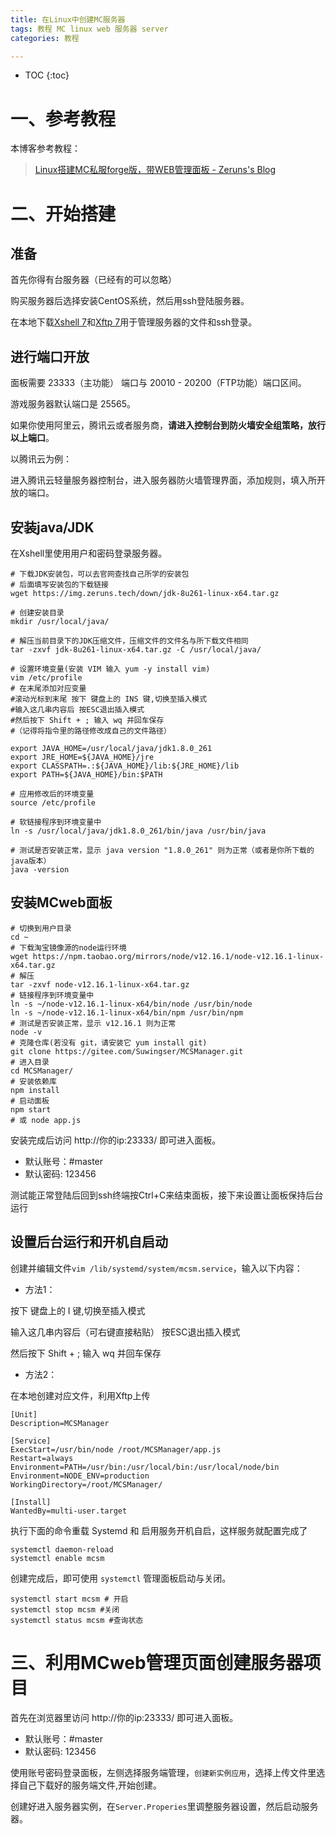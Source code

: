 ```yaml
---
title: 在Linux中创建MC服务器
tags: 教程 MC linux web 服务器 server 
categories: 教程

---
```


* TOC
{:toc}


# 一、参考教程

本博客参考教程：

> [Linux搭建MC私服forge版，带WEB管理面板 - Zeruns's Blog](https://blog.zeruns.tech/archives/584.html)

# 二、开始搭建

## 准备

首先你得有台服务器（已经有的可以忽略）

购买服务器后选择安装CentOS系统，然后用ssh登陆服务器。

在本地下载[Xshell 7](https://www.xshell.com/zh/xshell/)和[Xftp 7](https://www.xshell.com/zh/xftp/)用于管理服务器的文件和ssh登录。

## 进行端口开放

面板需要 23333（主功能） 端口与 20010 - 20200（FTP功能）端口区间。

游戏服务器默认端口是 25565。

如果你使用阿里云，腾讯云或者服务商，**请进入控制台到防火墙安全组策略，放行以上端口**。

以腾讯云为例：

进入腾讯云轻量服务器控制台，进入服务器防火墙管理界面，添加规则，填入所开放的端口。



## 安装java/JDK

在Xshell里使用用户和密码登录服务器。

```shell
# 下载JDK安装包，可以去官网查找自己所学的安装包
# 后面填写安装包的下载链接
wget https://img.zeruns.tech/down/jdk-8u261-linux-x64.tar.gz

# 创建安装目录
mkdir /usr/local/java/

# 解压当前目录下的JDK压缩文件，压缩文件的文件名与所下载文件相同
tar -zxvf jdk-8u261-linux-x64.tar.gz -C /usr/local/java/

# 设置环境变量(安装 VIM 输入 yum -y install vim)
vim /etc/profile
# 在末尾添加对应变量
#滚动光标到末尾 按下 键盘上的 INS 键,切换至插入模式
#输入这几串内容后 按ESC退出插入模式 
#然后按下 Shift + ; 输入 wq 并回车保存
#（记得将指令里的路径修改成自己的文件路径）

export JAVA_HOME=/usr/local/java/jdk1.8.0_261   
export JRE_HOME=${JAVA_HOME}/jre
export CLASSPATH=.:${JAVA_HOME}/lib:${JRE_HOME}/lib
export PATH=${JAVA_HOME}/bin:$PATH

# 应用修改后的环境变量
source /etc/profile

# 软链接程序到环境变量中
ln -s /usr/local/java/jdk1.8.0_261/bin/java /usr/bin/java

# 测试是否安装正常，显示 java version "1.8.0_261" 则为正常（或者是你所下载的java版本）
java -version

```

## 安装MCweb面板

```shell
# 切换到用户目录
cd ~
# 下载淘宝镜像源的node运行环境
wget https://npm.taobao.org/mirrors/node/v12.16.1/node-v12.16.1-linux-x64.tar.gz
# 解压
tar -zxvf node-v12.16.1-linux-x64.tar.gz
# 链接程序到环境变量中
ln -s ~/node-v12.16.1-linux-x64/bin/node /usr/bin/node
ln -s ~/node-v12.16.1-linux-x64/bin/npm /usr/bin/npm
# 测试是否安装正常，显示 v12.16.1 则为正常
node -v
# 克隆仓库(若没有 git，请安装它 yum install git)
git clone https://gitee.com/Suwingser/MCSManager.git
# 进入目录
cd MCSManager/
# 安装依赖库
npm install
# 启动面板
npm start 
# 或 node app.js

```

安装完成后访问 http://你的ip:23333/ 即可进入面板。

- 默认账号：#master
- 默认密码: 123456

测试能正常登陆后回到ssh终端按Ctrl+C来结束面板，接下来设置让面板保持后台运行

## 设置后台运行和开机自启动

创建并编辑文件`vim /lib/systemd/system/mcsm.service`，输入以下内容：

- 方法1：

按下 键盘上的 I 键,切换至插入模式

输入这几串内容后（可右键直接粘贴） 按ESC退出插入模式

然后按下 Shift + ; 输入 wq 并回车保存

- 方法2：

在本地创建对应文件，利用Xftp上传

```
[Unit]
Description=MCSManager

[Service]
ExecStart=/usr/bin/node /root/MCSManager/app.js
Restart=always
Environment=PATH=/usr/bin:/usr/local/bin:/usr/local/node/bin
Environment=NODE_ENV=production
WorkingDirectory=/root/MCSManager/

[Install]
WantedBy=multi-user.target

```

执行下面的命令重载 Systemd 和 启用服务开机自启，这样服务就配置完成了

```shell
systemctl daemon-reload
systemctl enable mcsm
```

创建完成后，即可使用 `systemctl` 管理面板启动与关闭。

```shell
systemctl start mcsm # 开启
systemctl stop mcsm #关闭
systemctl status mcsm #查询状态
```

# 三、利用MCweb管理页面创建服务器项目

首先在浏览器里访问 http://你的ip:23333/ 即可进入面板。

- 默认账号：#master
- 默认密码: 123456

使用账号密码登录面板，左侧选择服务端管理，`创建新实例应用`，选择上传文件里选择自己下载好的服务端文件,开始创建。

创建好进入服务器实例，在`Server.Properies`里调整服务器设置，然后启动服务器。
